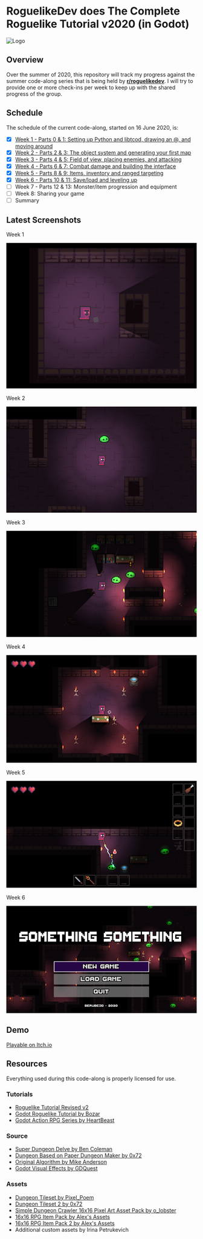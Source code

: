 # RoguelikeDev does The Complete Roguelike Tutorial v2020 (in Godot)

![Logo](https://i.imgur.com/sgsO37A.png)

## Overview

Over the summer of 2020, this repository will track my progress against the summer code-along series that is being held by **[r/roguelikedev](https://old.reddit.com/r/roguelikedev)**.  I will try to provide one or more check-ins per week to keep up with the shared progress of the group.

## Schedule

The schedule of the current code-along, started on 16 June 2020, is:

- [x] [Week 1 - Parts 0 & 1: Setting up Python and libtcod, drawing an @, and moving around](https://old.reddit.com/r/roguelikedev/comments/ha1zty/so_it_begins_roguelikedev_does_the_complete/)
- [x] [Week 2 - Parts 2 & 3: The object system and generating your first map](https://old.reddit.com/r/roguelikedev/comments/he3lfo/roguelikedev_does_the_complete_roguelike_tutorial/)
- [x] [Week 3 - Parts 4 & 5: Field of view, placing enemies, and attacking](https://old.reddit.com/r/roguelikedev/comments/hif9df/roguelikedev_does_the_complete_roguelike_tutorial/)
- [x] [Week 4 - Parts 6 & 7: Combat damage and building the interface](https://old.reddit.com/r/roguelikedev/comments/hmn5tb/week_4_parts_6_7_combat_damage_and_building_the/)
- [x] [Week 5 - Parts 8 & 9: Items, inventory and ranged targeting](https://old.reddit.com/r/roguelikedev/comments/hqtl8e/roguelikedev_does_the_complete_roguelike_tutorial/)
- [x] [Week 6 - Parts 10 & 11: Save/load and leveling up](https://old.reddit.com/r/roguelikedev/comments/huzu88/roguelikedev_does_the_complete_roguelike_tutorial/)
- [ ] Week 7 - Parts 12 & 13: Monster/item progression and equipment
- [ ] Week 8: Sharing your game
- [ ] Summary

## Latest Screenshots

Week 1

![Week1](Images/week1.gif?raw=true)

Week 2

![Week2](Images/week2.png?raw=true)

Week 3

![Week3](Images/week3.png?raw=true)

Week 4

![Week4](Images/week4.png?raw=true)

Week 5

![Week5](Images/week5.png?raw=true)

Week 6

![Week6](Images/week6.png?raw=true)

## Demo

[Playable on Itch.io](https://berubejd.itch.io/roguelike)

## Resources

Everything used during this code-along is properly licensed for use.

### Tutorials

- [Roguelike Tutorial Revised v2](http://rogueliketutorials.com/tutorials/tcod/v2/)
- [Godot Roguelike Tutorial by Bozar](https://github.com/Bozar/GodotRoguelikeTutorial/wiki)
- [Godot Action RPG Series by HeartBeast](https://www.youtube.com/playlist?list=PL9FzW-m48fn2SlrW0KoLT4n5egNdX-W9a)

### Source

- [Super Dungeon Delve by Ben Coleman](https://github.com/benc-uk/super-dungeon-delve)
- [Dungeon Based on Paper Dungeon Maker by 0x72](https://0x72.itch.io/paperdungeonmaker)
- [Original Algorithm by Mike Anderson](http://www.roguebasin.com/index.php?title=Dungeon-Building_Algorithm)
- [Godot Visual Effects by GDQuest](https://github.com/GDQuest/godot-visual-effects)

### Assets

- [Dungeon Tileset by Pixel_Poem](https://pixel-poem.itch.io/dungeon-assetpuck)
- [Dungeon Tileset 2 by 0x72](https://0x72.itch.io/dungeontileset-ii)
- [Simple Dungeon Crawler 16x16 Pixel Art Asset Pack by o_lobster](https://o-lobster.itch.io/simple-dungeon-crawler-16x16-pixel-pack)
- [16x16 RPG Item Pack by Alex's Assets](https://alexs-assets.itch.io/16x16-rpg-item-pack)
- [16x16 RPG Item Pack 2 by Alex's Assets](https://alexs-assets.itch.io/16x16-rpg-item-pack-2)
- Additional custom assets by Irina Petrukevich
